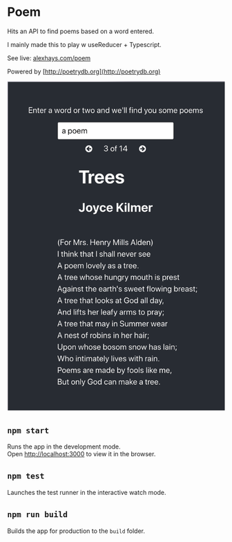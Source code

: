 # Poem

Hits an API to find poems based on a word entered. 

I mainly made this to play w useReducer + Typescript. 

See live: [alexhays.com/poem](alexhays.com/poem)

Powered by [http://poetrydb.org](http://poetrydb.org)

![Image of app](https://github.com/alexboots/poem/blob/master/readme-img.png)

## `npm start`

Runs the app in the development mode.<br>
Open [http://localhost:3000](http://localhost:3000) to view it in the browser.

## `npm test`

Launches the test runner in the interactive watch mode.<br>

## `npm run build`

Builds the app for production to the `build` folder.<br>
